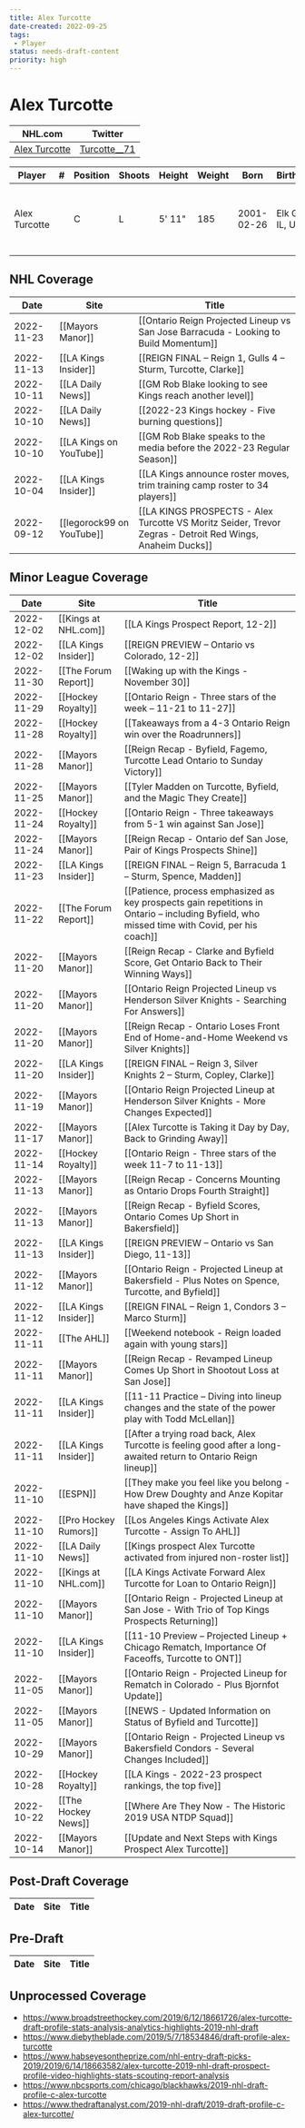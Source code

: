 ```yaml
---
title: Alex Turcotte
date-created: 2022-09-25
tags:
 - Player
status: needs-draft-content
priority: high
---
```


# Alex Turcotte

NHL.com | Twitter
-|-
[Alex Turcotte](https://www.nhl.com/player/alex-turcotte-8481532) | [Turcotte__71](https://twitter.com/Turcotte__71)

Player | \# | Position | Shoots | Height | Weight | Born | Birthplace | Draft
---|---|---|---|---|---|---|---|---
Alex Turcotte | | C | L | 5' 11" | 185 | 2001-02-26 | Elk Grove, IL, USA | 2019 LAK, 1st rd, 5th pk (5th overall) 
 

## NHL  Coverage
| Date       | Site                    | Title                                                                                |
| ---------- | ----------------------- | ------------------------------------------------------------------------------------ |
| 2022-11-23 | [[Mayors Manor]] | [[Ontario Reign Projected Lineup vs San Jose Barracuda - Looking to Build Momentum]] |
| 2022-11-13 | [[LA Kings Insider]]    | [[REIGN FINAL – Reign 1, Gulls 4 – Sturm, Turcotte, Clarke]]                         |
| 2022-10-11 | [[LA Daily News]]       | [[GM Rob Blake looking to see Kings reach another level]]                            |
| 2022-10-10 | [[LA Daily News]]       | [[2022-23 Kings hockey - Five burning questions]]                                    |
| 2022-10-10 | [[LA Kings on YouTube]] | [[GM Rob Blake speaks to the media before the 2022-23 Regular Season]]               |
| 2022-10-04 | [[LA Kings Insider]]    | [[LA Kings announce roster moves, trim training camp roster to 34 players]]          |
| 2022-09-12 | [[legorock99 on YouTube]] | [[LA KINGS PROSPECTS - Alex Turcotte VS Moritz Seider, Trevor Zegras - Detroit Red Wings, Anaheim Ducks]] |


## Minor League Coverage
| Date       | Site                  | Title                                                                                                                                        |
| ---------- | --------------------- | -------------------------------------------------------------------------------------------------------------------------------------------- |
| 2022-12-02 | [[Kings at NHL.com]] | [[LA Kings Prospect Report, 12-2]] |
| 2022-12-02 | [[LA Kings Insider]] | [[REIGN PREVIEW – Ontario vs Colorado, 12-2]] |
| 2022-11-30 | [[The Forum Report]] | [[Waking up with the Kings - November 30]] |
| 2022-11-29 | [[Hockey Royalty]]    | [[Ontario Reign - Three stars of the week – 11-21 to 11-27]]                                                                                 |
| 2022-11-28 | [[Hockey Royalty]]    | [[Takeaways from a 4-3 Ontario Reign win over the Roadrunners]]                                                                              |
| 2022-11-28 | [[Mayors Manor]]      | [[Reign Recap - Byfield, Fagemo, Turcotte Lead Ontario to Sunday Victory]]                                                                   |
| 2022-11-25 | [[Mayors Manor]]      | [[Tyler Madden on Turcotte, Byfield, and the Magic They Create]]                                                                             |
| 2022-11-24 | [[Hockey Royalty]]    | [[Ontario Reign - Three takeaways from 5-1 win against San Jose]]                                                                            |
| 2022-11-24 | [[Mayors Manor]]      | [[Reign Recap - Ontario def San Jose, Pair of Kings Prospects Shine]]                                                                        |
| 2022-11-23 | [[LA Kings Insider]]  | [[REIGN FINAL – Reign 5, Barracuda 1 – Sturm, Spence, Madden]]                                                                               |
| 2022-11-22 | [[The Forum Report]]  | [[Patience, process emphasized as key prospects gain repetitions in Ontario – including Byfield, who missed time with Covid, per his coach]] |
| 2022-11-20 | [[Mayors Manor]]      | [[Reign Recap - Clarke and Byfield Score, Get Ontario Back to Their Winning Ways]]                                                           |
| 2022-11-20 | [[Mayors Manor]]      | [[Ontario Reign Projected Lineup vs Henderson Silver Knights - Searching For Answers]]                                                       |
| 2022-11-20 | [[Mayors Manor]]      | [[Reign Recap - Ontario Loses Front End of Home-and-Home Weekend vs Silver Knights]]                                                         |
| 2022-11-20 | [[LA Kings Insider]]  | [[REIGN FINAL – Reign 3, Silver Knights 2 – Sturm, Copley, Clarke]]                                                                          |
| 2022-11-19 | [[Mayors Manor]]      | [[Ontario Reign Projected Lineup at Henderson Silver Knights - More Changes Expected]]                                                       |
| 2022-11-17 | [[Mayors Manor]]      | [[Alex Turcotte is Taking it Day by Day, Back to Grinding Away]]                                                                             |
| 2022-11-14 | [[Hockey Royalty]]    | [[Ontario Reign - Three stars of the week 11-7 to 11-13]]                                                                                    |
| 2022-11-13 | [[Mayors Manor]]      | [[Reign Recap - Concerns Mounting as Ontario Drops Fourth Straight]]                                                                         |
| 2022-11-13 | [[Mayors Manor]]      | [[Reign Recap - Byfield Scores, Ontario Comes Up Short in Bakersfield]]                                                                      |
| 2022-11-13 | [[LA Kings Insider]]  | [[REIGN PREVIEW – Ontario vs San Diego, 11-13]]                                                                                              |
| 2022-11-12 | [[Mayors Manor]]      | [[Ontario Reign - Projected Lineup at Bakersfield - Plus Notes on Spence, Turcotte, and Byfield]]                                            |
| 2022-11-12 | [[LA Kings Insider]]  | [[REIGN FINAL – Reign 1, Condors 3 – Marco Sturm]]                                                                                           |
| 2022-11-11 | [[The AHL]]           | [[Weekend notebook - Reign loaded again with young stars]]                                                                                   |
| 2022-11-11 | [[Mayors Manor]]      | [[Reign Recap - Revamped Lineup Comes Up Short in Shootout Loss at San Jose]]                                                                |
| 2022-11-11 | [[LA Kings Insider]]  | [[11-11 Practice – Diving into lineup changes and the state of the power play with Todd McLellan]]                                           |
| 2022-11-11 | [[LA Kings Insider]]  | [[After a trying road back, Alex Turcotte is feeling good after a long-awaited return to Ontario Reign lineup]]                              |
| 2022-11-10 | [[ESPN]]              | [[They make you feel like you belong - How Drew Doughty and Anze Kopitar have shaped the Kings]]                                             |
| 2022-11-10 | [[Pro Hockey Rumors]] | [[Los Angeles Kings Activate Alex Turcotte - Assign To AHL]]                                                                                 |
| 2022-11-10 | [[LA Daily News]]     | [[Kings prospect Alex Turcotte activated from injured non-roster list]]                                                                      |
| 2022-11-10 | [[Kings at NHL.com]]  | [[LA Kings Activate Forward Alex Turcotte for Loan to Ontario Reign]]                                                                        |
| 2022-11-10 | [[Mayors Manor]]      | [[Ontario Reign - Projected Lineup at San Jose - With Trio of Top Kings Prospects Returning]]                                                |
| 2022-11-10 | [[LA Kings Insider]]  | [[11-10 Preview – Projected Lineup + Chicago Rematch, Importance Of Faceoffs, Turcotte to ONT]]                                              |
| 2022-11-05 | [[Mayors Manor]]      | [[Ontario Reign - Projected Lineup for Rematch in Colorado - Plus Bjornfot Update]]                                                          |
| 2022-11-05 | [[Mayors Manor]]      | [[NEWS - Updated Information on Status of Byfield and Turcotte]]                                                                             |
| 2022-10-29 | [[Mayors Manor]]      | [[Ontario Reign - Projected Lineup vs Bakersfield Condors - Several Changes Included]]                                                       |
| 2022-10-28 | [[Hockey Royalty]]    | [[LA Kings - 2022-23 prospect rankings, the top five]]                                                                                       |
| 2022-10-22 | [[The Hockey News]]   | [[Where Are They Now - The Historic 2019 USA NTDP Squad]]                                                                                    |
| 2022-10-14 | [[Mayors Manor]]      | [[Update and Next Steps with Kings Prospect Alex Turcotte]]                                                     |


## Post-Draft Coverage
Date | Site |  Title
---|---|---


## Pre-Draft
Date | Site |  Title
---|---|---


## Unprocessed Coverage
- https://www.broadstreethockey.com/2019/6/12/18661726/alex-turcotte-draft-profile-stats-analysis-analytics-highlights-2019-nhl-draft
- https://www.diebytheblade.com/2019/5/7/18534846/draft-profile-alex-turcotte
- https://www.habseyesontheprize.com/nhl-entry-draft-picks-2019/2019/6/14/18663582/alex-turcotte-2019-nhl-draft-prospect-profile-video-highlights-stats-scouting-report-analysis
- https://www.nbcsports.com/chicago/blackhawks/2019-nhl-draft-profile-c-alex-turcotte
- https://www.thedraftanalyst.com/2019-nhl-draft/2019-draft-profile-c-alex-turcotte/
